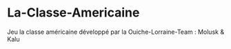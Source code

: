 La-Classe-Americaine
====================
Jeu la classe américaine développé par la Ouiche-Lorraine-Team : Molusk & Kalu

